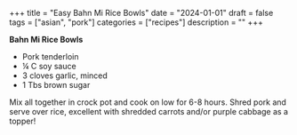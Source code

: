 ﻿+++
title = "Easy Bahn Mi Rice Bowls"
date = "2024-01-01"
draft = false
tags = ["asian", "pork"]
categories = ["recipes"]
description = ""
+++

**Bahn Mi Rice Bowls**

* Pork tenderloin
* ¼ C soy sauce
* 3 cloves garlic, minced
* 1 Tbs brown sugar

Mix all together in crock pot and cook on low for 6-8 hours. Shred pork and serve over rice, excellent with shredded carrots and/or purple cabbage as a topper!